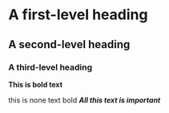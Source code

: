 # A first-level heading
## A second-level heading
### A third-level heading

**This is bold text**

this is none text bold
***All this text is important***
